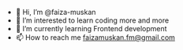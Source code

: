 - 👋 Hi, I’m @faiza-muskan
- 👀 I’m interested to learn coding more and more
- 🌱 I’m currently learning Frontend development 
- 📫 How to reach me faizamuskan.fm@gmail.com

<!---
faiza-muskan/faiza-muskan is a ✨ special ✨ repository because its `README.md` (this file) appears on your GitHub profile.
You can click the Preview link to take a look at your changes.
--->
